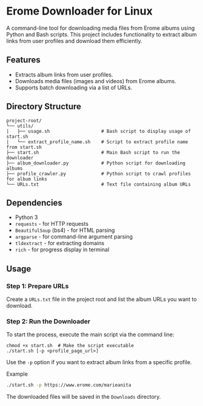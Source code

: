 # Erome Downloader for Linux

A command-line tool for downloading media files from Erome albums using Python and Bash scripts. This project includes functionality to extract album links from user profiles and download them efficiently.

## Features

- Extracts album links from user profiles.
- Downloads media files (images and videos) from Erome albums.
- Supports batch downloading via a list of URLs.

## Directory Structure
```
project-root/
└── utils/
|   ├── usage.sh                   # Bash script to display usage of start.sh
|   └── extract_profile_name.sh    # Script to extract profile name from start.sh
├── start.sh                       # Main Bash script to run the downloader
├── album_downloader.py            # Python script for downloading albums
├── profile_crawler.py             # Python script to crawl profiles for album links
└── URLs.txt                       # Text file containing album URLs
```

## Dependencies

- Python 3
- `requests` - for HTTP requests
- `BeautifulSoup` (bs4) - for HTML parsing
- `argparse` - for command-line argument parsing
- `tldextract` - for extracting domains
- `rich` - for progress display in terminal

## Usage

### Step 1: Prepare URLs

Create a `URLs.txt` file in the project root and list the album URLs you want to download.

### Step 2: Run the Downloader

To start the process, execute the main script via the command line:

```
chmod +x start.sh  # Make the script executable
./start.sh [-p <profile_page_url>]
```

Use the `-p` option if you want to extract album links from a specific profile.

Example

```bash
./start.sh -p https://www.erome.com/marieanita
```

The downloaded files will be saved in the `Downloads` directory.
